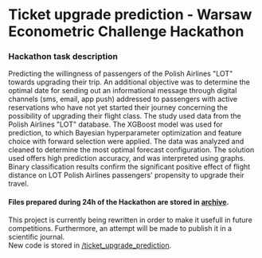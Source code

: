 # Ticket upgrade prediction - Warsaw Econometric Challenge Hackathon

### Hackathon task description
Predicting the willingness of passengers of the Polish Airlines &quot;LOT&quot; towards upgrading their
trip. An additional objective was to determine the optimal date for sending out an informational
message through digital channels (sms, email, app push) addressed to passengers with active
reservations who have not yet started their journey concerning the possibility of upgrading their
flight class. The study used data from the Polish Airlines &quot;LOT&quot; database. The XGBoost model
was used for prediction, to which Bayesian hyperparameter optimization and feature choice with
forward selection were applied. The data was analyzed and cleaned to determine the most optimal
forecast configuration. The solution used offers high prediction accuracy, and was interpreted using
graphs. Binary classification results confirm the significant positive effect of flight distance on LOT
Polish Airlines passengers&#39; propensity to upgrade their travel.

#### Files prepared during 24h of the Hackathon are stored in [archive](https://github.com/kuba1302/ticket-upgrade-prediction/tree/main/archive).

This project is currently being rewritten in order to make it usefull in future competitions. Furthermore, an attempt will be made to publish it in a scientific journal.  
New code is stored in [/ticket_upgrade_prediction](https://github.com/kuba1302/ticket-upgrade-prediction/tree/update-readme/ticket_upgrade_prediction).

